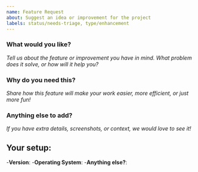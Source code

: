 ```yaml
---
name: Feature Request
about: Suggest an idea or improvement for the project
labels: status/needs-triage, type/enhancement
---
```


<!--
Thank you for contributing to TuxTape! Please take a moment to fill out this template.
Tips:
1. Please search for similar requests, including closed issues before submitting.
2. Please provide as much detail as possible about your use case.
-->

### **What would you like?**
_Tell us about the feature or improvement you have in mind. What problem does it solve, or how will it help you?_


### **Why do you need this?**
_Share how this feature will make your work easier, more efficient, or just more fun!_

### **Anything else to add?**
_If you have extra details, screenshots, or context, we would love to see it!_


## **Your setup:**
-**Version**:
-**Operating System**:
-**Anything else?**:


